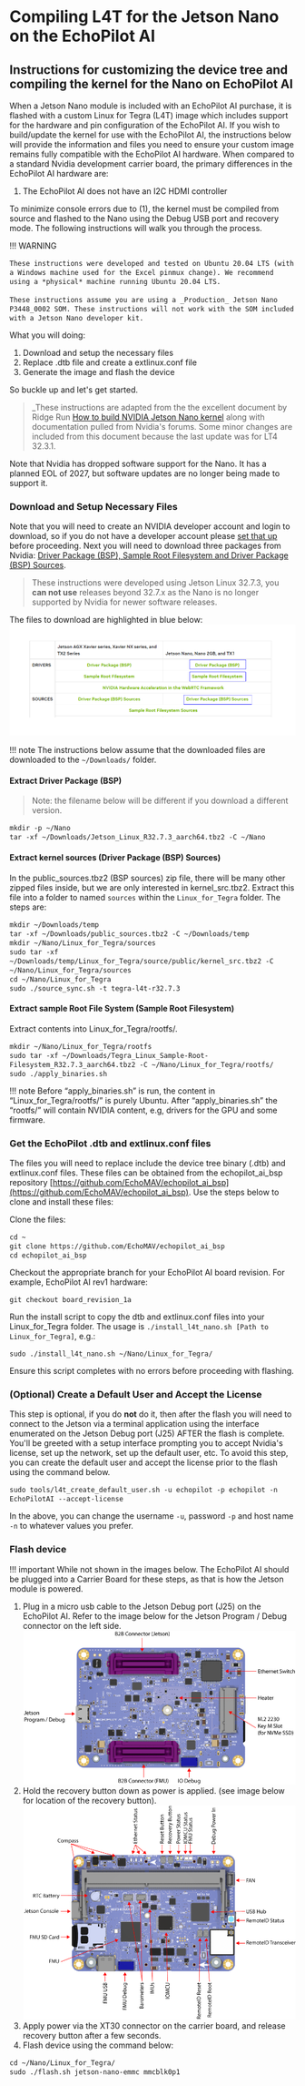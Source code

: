 # Compiling L4T for the Jetson Nano on the EchoPilot AI

## Instructions for customizing the device tree and compiling the kernel for the Nano on EchoPilot AI

When a Jetson Nano module is included with an EchoPilot AI purchase, it is flashed with a custom Linux for Tegra (L4T) image which includes support for the hardware and pin configuration of the EchoPilot AI. If you wish to build/update the kernel for use with the EchoPilot AI, the instructions below will provide the information and files you need to ensure your custom image remains fully compatible with the EchoPilot AI hardware. When compared to a standard Nvidia development carrier board, the primary differences in the EchoPilot AI hardware are:

1. The EchoPilot AI does not have an I2C HDMI controller

To minimize console errors due to (1), the kernel must be compiled from source and flashed to the Nano using the Debug USB port and recovery mode. The following instructions will walk you through the process.

!!! WARNING
    
    These instructions were developed and tested on Ubuntu 20.04 LTS (with a Windows machine used for the Excel pinmux change). We recommend using a *physical* machine running Ubuntu 20.04 LTS.

    These instructions assume you are using a _Production_ Jetson Nano P3448_0002 SOM. These instructions will not work with the SOM included with a Jetson Nano developer kit. 
    
What you will doing:

1. Download and setup the necessary files
2. Replace .dtb file and create a extlinux.conf file
3. Generate the image and flash the device

So buckle up and let's get started.

> _These instructions are adapted from the the excellent document by Ridge Run [How to build NVIDIA Jetson Nano kernel](https://developer.ridgerun.com/wiki/index.php/Jetson_Nano/Development/Building_the_Kernel_from_Source) along with documentation pulled from Nvidia's forums. Some minor changes are included from this document because the last update was for LT4 32.3.1.

Note that Nvidia has dropped software support for the Nano. It has a planned EOL of 2027, but software updates are no longer being made to support it.

### Download and Setup Necessary Files

Note that you will need to create an NVIDIA developer account and login to download, so if you do not have a developer account please [set that up](https://developer.nvidia.com/login) before proceeding. 
Next you will need to download three packages from Nvidia: [Driver Package (BSP), Sample Root Filesystem and Driver Package (BSP) Sources](https://developer.nvidia.com/embedded/linux-tegra-r3273). 

> These instructions were developed using Jetson Linux 32.7.3, you **can not use** releases beyond 32.7.x as the Nano is no longer supported by Nvidia for newer software releases.

The files to download are highlighted in blue below:
![l4t_downloads_nano](assets/l4t_downloads_nano.png)

!!! note
    The instructions below assume that the downloaded files are downloaded to the `~/Downloads/` folder.  

#### Extract Driver Package (BSP)
> Note: the filename below will be different if you download a different version.

```
mkdir -p ~/Nano
tar -xf ~/Downloads/Jetson_Linux_R32.7.3_aarch64.tbz2 -C ~/Nano
```
#### Extract kernel sources (Driver Package (BSP) Sources)
In the public_sources.tbz2 (BSP sources) zip file, there will be many other zipped files inside, but we are only interested in kernel_src.tbz2. Extract this file into a folder to named `sources` within the `Linux_for_Tegra` folder. The steps are:
```
mkdir ~/Downloads/temp
tar -xf ~/Downloads/public_sources.tbz2 -C ~/Downloads/temp
mkdir ~/Nano/Linux_for_Tegra/sources
sudo tar -xf ~/Downloads/temp/Linux_for_Tegra/source/public/kernel_src.tbz2 -C ~/Nano/Linux_for_Tegra/sources
cd ~/Nano/Linux_for_Tegra
sudo ./source_sync.sh -t tegra-l4t-r32.7.3
```
#### Extract sample Root File System  (Sample Root Filesystem)
Extract contents into Linux_for_Tegra/rootfs/. 
```
mkdir ~/Nano/Linux_for_Tegra/rootfs
sudo tar -xf ~/Downloads/Tegra_Linux_Sample-Root-Filesystem_R32.7.3_aarch64.tbz2 -C ~/Nano/Linux_for_Tegra/rootfs/
sudo ./apply_binaries.sh
```
!!! note
    Before “apply_binaries.sh” is run, the content in “Linux_for_Tegra/rootfs/” is purely Ubuntu. After “apply_binaries.sh” the “rootfs/” will contain NVIDIA content, e.g, drivers for the GPU and some firmware.

### Get the EchoPilot .dtb and extlinux.conf files

The files you will need to replace include the device tree binary (.dtb) and extlinux.conf files. These files can be obtained from the echopilot_ai_bsp repository [https://github.com/EchoMAV/echopilot_ai_bsp](https://github.com/EchoMAV/echopilot_ai_bsp). Use the steps below to clone and install these files:

Clone the files:
```
cd ~
git clone https://github.com/EchoMAV/echopilot_ai_bsp
cd echopilot_ai_bsp
```
Checkout the appropriate branch for your EchoPilot AI board revision. For example, EchoPilot AI rev1 hardware:
```
git checkout board_revision_1a
```
Run the install script to copy the dtb and extlinux.conf files into your Linux_for_Tegra folder. The usage is `./install_l4t_nano.sh [Path to Linux_for_Tegra]`, e.g.:
```
sudo ./install_l4t_nano.sh ~/Nano/Linux_for_Tegra/
```
Ensure this script completes with no errors before proceeding with flashing.

### (Optional) Create a Default User and Accept the License
This step is optional, if you do __not__ do it, then after the flash you will need to connect to the Jetson via a terminal application using the interface enumerated on the Jetson Debug port (J25) AFTER the flash is complete. You'll be greeted with a setup interface prompting you to accept Nvidia's license, set up the network, set up the default user, etc. To avoid this step, you can create the default user and accept the license prior to the flash using the command below.
```
sudo tools/l4t_create_default_user.sh -u echopilot -p echopilot -n EchoPilotAI --accept-license
```
In the above, you can change the username ```-u```, password ```-p``` and host name ```-n``` to whatever values you prefer.

### Flash device
!!! important
    While not shown in the images below. The EchoPilot AI should be plugged into a Carrier Board for these steps, as that is how the Jetson module is powered. 
1. Plug in a micro usb cable to the Jetson Debug port (J25) on the EchoPilot AI. Refer to the image below for the Jetson Program / Debug connector on the left side.
![Bottom Side Components](assets/bottom-side-labels.png)
2. Hold the recovery button down as power is applied. (see image below for location of the recovery button).
![Top Side Components](assets/top-side-labels.png)
3. Apply power via the XT30 connector on the carrier board, and release recovery button after a few seconds.
4. Flash device using the command below:

```
cd ~/Nano/Linux_for_Tegra/
sudo ./flash.sh jetson-nano-emmc mmcblk0p1
```



